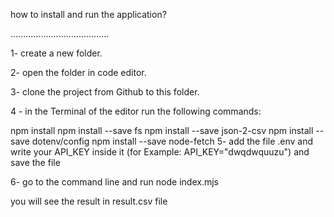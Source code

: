 how to install and run the application?

.......................................

1- create a new folder.

2- open the folder in code editor.

3- clone the project from Github to this folder.

4 - in the Terminal of the editor run the following commands:

npm install
npm install --save fs
npm install --save json-2-csv
npm install --save dotenv/config
npm install --save node-fetch
5- add the file .env and write your API_KEY inside it (for Example: API_KEY="dwqdwquuzu") and save the file

6- go to the command line and run node index.mjs

you will see the result in result.csv file